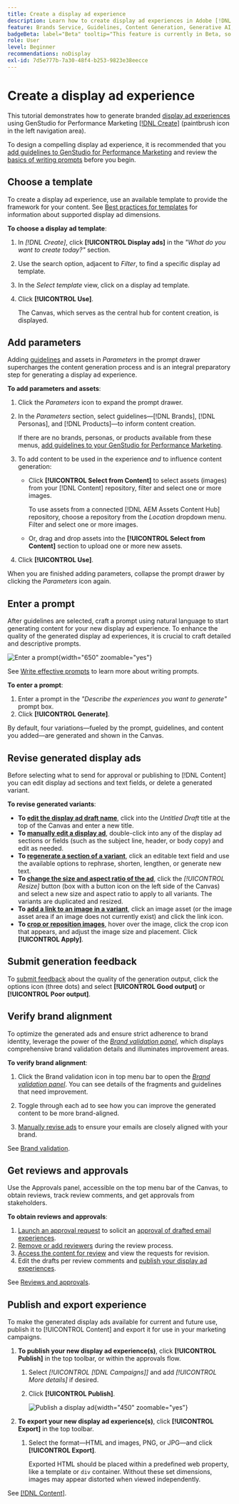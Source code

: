 ```yaml
---
title: Create a display ad experience
description: Learn how to create display ad experiences in Adobe [!DNL GenStudio] for Performance Marketing.
feature: Brands Service, Guidelines, Content Generation, Generative AI, Create, Experiences, Variant Generation
badgeBeta: label="Beta" tooltip="This feature is currently in Beta, so some functionality may be limited or subject to change."
role: User
level: Beginner
recommendations: noDisplay
exl-id: 7d5e777b-7a30-48f4-b253-9823e38eecce
---
```

# Create a display ad experience

This tutorial demonstrates how to generate branded [display ad experiences](display-ad-experiences.md) using GenStudio for Performance Marketing [[!DNL Create]](/help/user-guide/create/overview.md) (paintbrush icon in the left navigation area).

To design a compelling display ad experience, it is recommended that you [add guidelines to GenStudio for Performance Marketing](/help/user-guide/guidelines/add-guidelines.md) and review the [basics of writing prompts](/help/user-guide/effective-prompts.md) before you begin.

## Choose a template

To create a display ad experience, use an available template to provide the framework for your content. See [Best practices for templates](/help/user-guide/content/best-practices-for-templates.md#follow-channel-specific-template-guidelines) for information about supported display ad dimensions.

**To choose a display ad template**:

1. In _[!DNL Create]_, click **[!UICONTROL Display ads]** in the _"What do you want to create today?"_ section.
1. Use the search option, adjacent to _Filter_, to find a specific display ad template.
1. In the _Select template_ view, click on a display ad template.
1. Click **[!UICONTROL Use]**.

   The Canvas, which serves as the central hub for content creation, is displayed.

## Add parameters

Adding [guidelines](/help/user-guide/guidelines/overview.md) and assets in _Parameters_ in the prompt drawer supercharges the content generation process and is an integral preparatory step for generating a display ad experience.

**To add parameters and assets**:

1. Click the _Parameters_ icon to expand the prompt drawer.
1. In the _Parameters_ section, select guidelines—[!DNL Brands], [!DNL Personas], and [!DNL Products]—to inform content creation.

   If there are no brands, personas, or products available from these menus, [add guidelines to your GenStudio for Performance Marketing](/help/user-guide/guidelines/add-guidelines.md).

1. To add content to be used in the experience *and* to influence content generation:
   * Click **[!UICONTROL Select from Content]** to select assets (images) from your [!DNL Content] repository, filter and select one or more images.

      To use assets from a connected [!DNL AEM Assets Content Hub] repository, choose a repository from the _Location_ dropdown menu. Filter and select one or more images.

   * Or, drag and drop assets into the **[!UICONTROL Select from Content]** section to upload one or more new assets.
1. Click **[!UICONTROL Use]**.

When you are finished adding parameters, collapse the prompt drawer by clicking the _Parameters_ icon again.

## Enter a prompt

After guidelines are selected, craft a prompt using natural language to start generating content for your new display ad experience. To enhance the quality of the generated display ad experiences, it is crucial to craft detailed and descriptive prompts.

![Enter a prompt](/help/assets/prompt-displayad.png){width="650" zoomable="yes"}

See [Write effective prompts](/help/user-guide/effective-prompts.md) to learn more about writing prompts.

**To enter a prompt**:

1. Enter a prompt in the _"Describe the experiences you want to generate"_ prompt box.
1. Click **[!UICONTROL Generate]**.

By default, four variations—fueled by the prompt, guidelines, and content you added—are generated and shown in the Canvas.

## Revise generated display ads

Before selecting what to send for approval or publishing to [!DNL Content] you can edit display ad sections and text fields, or delete a generated variant.

**To revise generated variants**:

* **To [edit the display ad draft name](/help/user-guide/create/manage-variants.md#change-draft-name)**, click into the _Untitled Draft_ title at the top of the Canvas and enter a new title.
* **To [manually edit a display ad](/help/user-guide/create/manage-variants.md#manually-edit-text)**, double-click into any of the display ad sections or fields (such as the subject line, header, or body copy) and edit as needed.
* **To [regenerate a section of a variant](/help/user-guide/create/manage-variants.md#re-generate-sections)**, click an editable text field and use the available options to rephrase, shorten, lengthen, or generate new text.
* **To [change the size and aspect ratio of the ad](/help/user-guide/create/manage-variants.md#change-aspect-ratio)**, click the _[!UICONTROL Resize]_ button (box with a button icon on the left side of the Canvas) and select a new size and aspect ratio to apply to all variants. The variants are duplicated and resized.
* **To [add a link to an image in a variant](/help/user-guide/create/manage-variants.md#add-image-link)**, click an image asset (or the image asset area if an image does not currently exist) and click the link icon.
* **To [crop or reposition images](/help/user-guide/create/manage-variants.md#crop-assets)**, hover over the image, click the crop icon that appears, and adjust the image size and placement. Click **[!UICONTROL Apply]**.

<!-- # Preview for device
When revising and preparing email experiences, you can toggle between previews for desktop and mobile views to ensure coherence and visual appeal of draft variants.
**To preview variants for desktop and mobile devices** toggle the device preview option—between **desktop** and **mobile**—in the right menu bar (computer and phone icons) to preview how variants appear. -->

## Submit generation feedback

To [submit feedback](/help/user-guide/create/manage-variants.md#generation-feedback) about the quality of the generation output, click the options icon (three dots) and select **[!UICONTROL Good output]** or **[!UICONTROL Poor output]**.

## Verify brand alignment

To optimize the generated ads and ensure strict adherence to brand identity, leverage the power of the [_Brand validation panel_](/help/user-guide/guidelines/brand-validation.md#brand-validation-panel), which displays comprehensive brand validation details and illuminates improvement areas.

**To verify brand alignment**:

1. Click the Brand validation icon in top menu bar to open the [_Brand validation panel_](/help/user-guide/guidelines/brand-validation.md#brand-validation-panel). You can see details of the fragments and guidelines that need improvement.

1. Toggle through each ad to see how you can improve the generated content to be more brand-aligned.
1. [Manually revise ads](#revise-generated-display-ads) to ensure your emails are closely aligned with your brand.

See [Brand validation](/help/user-guide/guidelines/brand-validation.md).

## Get reviews and approvals

Use the Approvals panel, accessible on the top menu bar of the Canvas, to obtain reviews, track review comments, and get approvals from stakeholders.

**To obtain reviews and approvals**:

1. [Launch an approval request](/help/user-guide/approvals/request-review.md) to solicit an [approval of drafted email experiences](/help/user-guide/approvals/approve-content.md).
1. [Remove or add reviewers](/help/user-guide/approvals/review-and-edit.md#manage-approvals) during the review process.
1. [Access the content for review](/help/user-guide/approvals/review-and-edit.md#access-content-for-review) and view the requests for revision.
1. Edit the drafts per review comments and [publish your display ad experiences](#publish-and-export-experience).

See [Reviews and approvals](/help/user-guide/approvals/overview.md).

## Publish and export experience

To make the generated display ads available for current and future use, publish it to [!UICONTROL Content] and export it for use in your marketing campaigns.

1. **To publish your new display ad experience(s)**, click **[!UICONTROL Publish]** in the top toolbar, or within the approvals flow.
   1. Select _[!UICONTROL [!DNL Campaigns]]_ and add _[!UICONTROL More details]_ if desired.
   1. Click **[!UICONTROL Publish]**.

      ![Publish a display ad](/help/assets/publish-displayad.png){width="450" zoomable="yes"}

1. **To export your new display ad experience(s)**, click **[!UICONTROL Export]** in the top toolbar.
   1. Select the format—HTML and images, PNG, or JPG—and click **[!UICONTROL Export]**.

      Exported HTML should be placed within a predefined web property, like a template or `div` container. Without these set dimensions, images may appear distorted when viewed independently.

See [[!DNL Content]](/help/user-guide/content/overview.md#search-and-find-approved-content).
